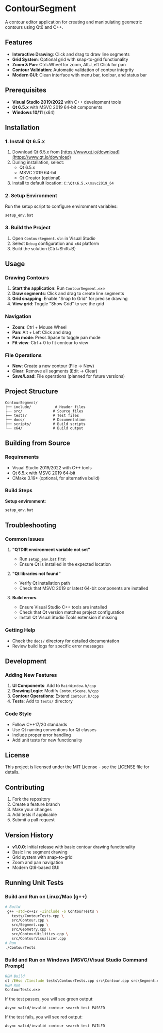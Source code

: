 # ContourSegment

A contour editor application for creating and manipulating geometric contours using Qt6 and C++.

## Features

- **Interactive Drawing**: Click and drag to draw line segments
- **Grid System**: Optional grid with snap-to-grid functionality
- **Zoom & Pan**: Ctrl+Wheel for zoom, Alt+Left Click for pan
- **Contour Validation**: Automatic validation of contour integrity
- **Modern GUI**: Clean interface with menu bar, toolbar, and status bar

## Prerequisites

- **Visual Studio 2019/2022** with C++ development tools
- **Qt 6.5.x** with MSVC 2019 64-bit components
- **Windows 10/11** (x64)

## Installation

### 1. Install Qt 6.5.x

1. Download Qt 6.5.x from [https://www.qt.io/download](https://www.qt.io/download)
2. During installation, select:
   - Qt 6.5.x
   - MSVC 2019 64-bit
   - Qt Creator (optional)
3. Install to default location: `C:\Qt\6.5.x\msvc2019_64`

### 2. Setup Environment

Run the setup script to configure environment variables:

```cmd
setup_env.bat
```

### 3. Build the Project
1. Open `ContourSegment.sln` in Visual Studio
2. Select `Debug` configuration and `x64` platform
3. Build the solution (Ctrl+Shift+B)

## Usage

### Drawing Contours

1. **Start the application**: Run `ContourSegment.exe`
2. **Draw segments**: Click and drag to create line segments
3. **Grid snapping**: Enable "Snap to Grid" for precise drawing
4. **View grid**: Toggle "Show Grid" to see the grid

### Navigation

- **Zoom**: Ctrl + Mouse Wheel
- **Pan**: Alt + Left Click and drag
- **Pan mode**: Press Space to toggle pan mode
- **Fit view**: Ctrl + 0 to fit contour to view

### File Operations

- **New**: Create a new contour (File → New)
- **Clear**: Remove all segments (Edit → Clear)
- **Save/Load**: File operations (planned for future versions)

## Project Structure

```
ContourSegment/
├── include/           # Header files
├── src/              # Source files
├── tests/            # Test files
├── docs/             # Documentation
├── scripts/          # Build scripts
└── x64/              # Build output
```

## Building from Source

### Requirements

- Visual Studio 2019/2022 with C++ tools
- Qt 6.5.x with MSVC 2019 64-bit
- CMake 3.16+ (optional, for alternative build)

### Build Steps

**Setup environment**:
   ```cmd
   setup_env.bat
   ```

## Troubleshooting

### Common Issues

1. **"QTDIR environment variable not set"**
   - Run `setup_env.bat` first
   - Ensure Qt is installed in the expected location

3. **"Qt libraries not found"**
   - Verify Qt installation path
   - Check that MSVC 2019 or latest 64-bit components are installed

4. **Build errors**
   - Ensure Visual Studio C++ tools are installed
   - Check that Qt version matches project configuration
   - Install Qt Visual Studio Tools extension if missing

### Getting Help

- Check the `docs/` directory for detailed documentation
- Review build logs for specific error messages

## Development

### Adding New Features

1. **UI Components**: Add to `MainWindow.h/cpp`
2. **Drawing Logic**: Modify `ContourScene.h/cpp`
3. **Contour Operations**: Extend `Contour.h/cpp`
4. **Tests**: Add to `tests/` directory

### Code Style

- Follow C++17/20 standards
- Use Qt naming conventions for Qt classes
- Include proper error handling
- Add unit tests for new functionality

## License

This project is licensed under the MIT License - see the LICENSE file for details.

## Contributing

1. Fork the repository
2. Create a feature branch
3. Make your changes
4. Add tests if applicable
5. Submit a pull request

## Version History

- **v1.0.0**: Initial release with basic contour drawing functionality
- Basic line segment drawing
- Grid system with snap-to-grid
- Zoom and pan navigation
- Modern Qt6-based GUI 

## Running Unit Tests

### Build and Run on Linux/Mac (g++)
```sh
# Build
 g++ -std=c++17 -Iinclude -o ContourTests \
   tests/ContourTests.cpp \
   src/Contour.cpp \
   src/Segment.cpp \
   src/Geometry.cpp \
   src/ContourUtilities.cpp \
   src/ContourVisualizer.cpp
# Run
./ContourTests
```

### Build and Run on Windows (MSVC/Visual Studio Command Prompt)
```bat
REM Build
cl /EHsc /Iinclude tests\ContourTests.cpp src\Contour.cpp src\Segment.cpp src\Geometry.cpp src\ContourUtilities.cpp src\ContourVisualizer.cpp
REM Run
ContourTests.exe
```

If the test passes, you will see green output:
```
Async valid/invalid contour search test PASSED
```
If the test fails, you will see red output:
```
Async valid/invalid contour search test FAILED
``` 